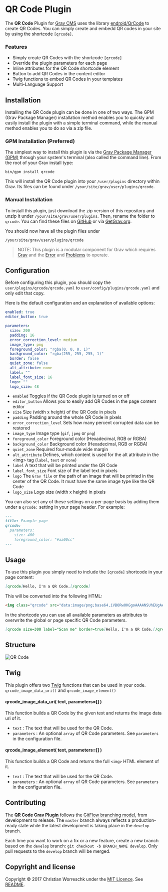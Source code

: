 # QR Code Plugin

The **QR Code** Plugin for [Grav CMS](https://github.com/getgrav/grav) uses the library [endroid/QrCode](https://github.com/endroid/QrCode) to create QR Codes. You can simply create and embedd QR codes in your site by using the shortcode `[qrcode]`.

### Features
* Simply create QR Codes with the shortcode `[qrcode]`
* Override the plugin parameters for each page
* Inline attributes for the QR Code shortcode element    
* Button to add QR Codes in the content editor
* Twig functions to embed QR Codes in your templates
* Multi-Language Support

## Installation

Installing the QR Code plugin can be done in one of two ways. The GPM (Grav Package Manager) installation method enables you to quickly and easily install the plugin with a simple terminal command, while the manual method enables you to do so via a zip file.

### GPM Installation (Preferred)

The simplest way to install this plugin is via the [Grav Package Manager (GPM)](http://learn.getgrav.org/advanced/grav-gpm) through your system's terminal (also called the command line).  From the root of your Grav install type:

    bin/gpm install qrcode

This will install the QR Code plugin into your `/user/plugins` directory within Grav. Its files can be found under `/your/site/grav/user/plugins/qrcode`.

### Manual Installation

To install this plugin, just download the zip version of this repository and unzip it under `/your/site/grav/user/plugins`. Then, rename the folder to `qrcode`. You can find these files on [GitHub](https://github.com/christian-worreschk/grav-plugin-qrcode) or via [GetGrav.org](http://getgrav.org/downloads/plugins#extras).

You should now have all the plugin files under

    /your/site/grav/user/plugins/qrcode
	
> NOTE: This plugin is a modular component for Grav which requires [Grav](http://github.com/getgrav/grav) and the [Error](https://github.com/getgrav/grav-plugin-error) and [Problems](https://github.com/getgrav/grav-plugin-problems) to operate.

## Configuration

Before configuring this plugin, you should copy the `user/plugins/qrcode/qrcode.yaml` to `user/config/plugins/qrcode.yaml` and only edit that copy.

Here is the default configuration and an explanation of available options:

```yaml
enabled: true
editor_button: true

parameters:
  size: 200
  padding: 16
  error_correction_level: medium
  image_type: png
  foreground_color: "rgba(0, 0, 0, 1)"
  background_color: "rgba(255, 255, 255, 1)"
  border: false
  quiet_zone: false
  alt_attribute: none
  label: ""
  label_font_size: 16
  logo: ""
  logo_size: 48
```

* `enabled` Toggles if the QR Code plugin is turned on or off
* `editor_button` Allows you to easily add QR Codes in the page content editor
* `size` Size (width x height) of the QR Code in pixels
* `padding` Padding around the whole QR Code in pixels
* `error_correction_level` Sets how many percent corrupted data can be restored
* `image_type` Image type (`gif`, `jpeg` or `png`)
* `foreground_color` Foreground color (Hexadecimal, RGB or RGBA)
* `background_color` Background color (Hexadecimal, RGB or RGBA)
* `quiet_zone` Required four-module wide margin
* `alt_attribute` Defines, which content is used for the alt attribute in the &lt;img&gt; tag (`label`, `text` or `none`)
* `label` A text that will be printed under the QR Code
* `label_font_size` Font size of the label text in pixels
* `logo` The `Grav file` or the path of an image that will be printed in the center of the QR Code. It must have the same image type like the QR Code
* `logo_size` Logo size (width x height) in pixels

You can also set any of these settings on a per-page basis by adding them under a `qrcode:` setting in your page header. For example:
```markdown
---
title: Example page
qrcode:
  parameters:
    size: 400
    foreground_color: "#aa00cc"
---
```

## Usage

To use this plugin you simply need to include the `[qrcode]` shortcode in your page content:
```markdown
[qrcode]Hello, I'm a QR Code.[/qrcode]
```

This will be converted into the following HTML:
```html
<img class="qrcode" src="data:image/png;base64,iVBORw0KGgoAAAANSUhEUgAAAOgAAADoAQMAAADfZzo7AAAABlBMVEX///8AAABVwtN+AAAAAnRSTlP9/RSN3GkAAADQSURBVFiF7ZVRDsMgDEN9/0t7lYiTjO0ETw0SonnpB44B6Q14+ISe4edrZaA0cxVYVx5HnZzdRcbTcsKd4VJr9EDTqlmzfmYQndss4/9dB6Edafj/wNDquHX2X0/WOgswOo9yrH4qsXQ3fmlCpXWQ60CvY06lmuvrtH0eLyZNy2P8iMKkqUh+CYKkvVovci+AtPqfrsf55tLUSDG+fUEQ7e27QHsfSjN7qZE0kpa5RxTb8xeXtuOX3bl0pIgwVLoluK9tIC0J2vH6cjuOvgGODxhInuDjnW9aAAAAAElFTkSuQmCC" />
```

In the shortcode you can use all available parameters as attributes to overwrite the global or page specific QR Code parameters.
 ```markdown
 [qrcode size=300 label="Scan me" border=true]Hello, I'm a QR Code.[/qrcode]
 ```

## Structure

![QR Code](assets/qrcode.png)

## Twig

This plugin offers two [Twig](http://twig.sensiolabs.org) functions that can be used in your code. `qrcode_image_data_uri()` and `qrcode_image_element()`
 
#### qrcode_image_data_uri( text, parameters=[] )
This function builds a QR Code by the given text and returns the image data uri of it.
  - `text` : The text that will be used for the QR Code.
  - `parameters` : An optional `array` of QR Code parameters. See `parameters` in the configuration file.

#### qrcode_image_element( text, parameters=[] )
This function builds a QR Code and returns the full `<img>` HTML element of it.
  - `text` : The text that will be used for the QR Code.
  - `parameters` : An optional `array` of QR Code parameters. See `parameters` in the configuration file. 

## Contributing
The **QR Code Grav Plugin** follows the [GitFlow branching model](http://nvie.com/posts/a-successful-git-branching-model), from development to release. The ```master``` branch always reflects a production-ready state while the latest development is taking place in the ```develop``` branch.

Each time you want to work on a fix or a new feature, create a new branch based on the ```develop``` branch: ```git checkout -b BRANCH_NAME develop```. Only pull requests to the ```develop``` branch will be merged.

## Copyright and license

Copyright &copy; 2017 Christian Worreschk under the [MIT Licence](http://opensource.org/licenses/MIT). See [README](LICENSE).
